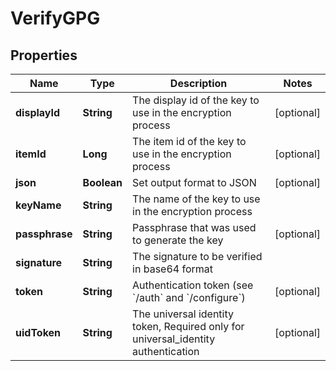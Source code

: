 

# VerifyGPG


## Properties

Name | Type | Description | Notes
------------ | ------------- | ------------- | -------------
**displayId** | **String** | The display id of the key to use in the encryption process |  [optional]
**itemId** | **Long** | The item id of the key to use in the encryption process |  [optional]
**json** | **Boolean** | Set output format to JSON |  [optional]
**keyName** | **String** | The name of the key to use in the encryption process | 
**passphrase** | **String** | Passphrase that was used to generate the key |  [optional]
**signature** | **String** | The signature to be verified in base64 format | 
**token** | **String** | Authentication token (see &#x60;/auth&#x60; and &#x60;/configure&#x60;) |  [optional]
**uidToken** | **String** | The universal identity token, Required only for universal_identity authentication |  [optional]



